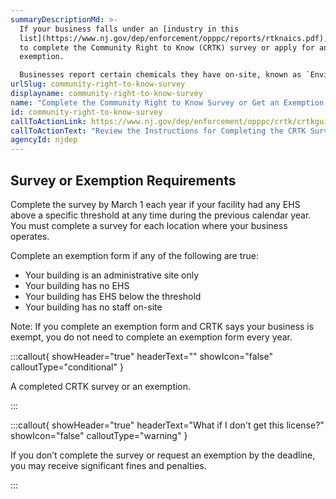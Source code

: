 ```yaml
---
summaryDescriptionMd: >-
  If your business falls under an [industry in this
  list](https://www.nj.gov/dep/enforcement/opppc/reports/rtknaics.pdf), you need
  to complete the Community Right to Know (CRTK) survey or apply for an
  exemption. 

  Businesses report certain chemicals they have on-site, known as `Environmental Hazardous Substances (EHS)|environmental hazardous substances`, to the CRTK program. CRTK uses this information to help New Jersey businesses and communities stay safe.
urlSlug: community-right-to-know-survey
displayname: community-right-to-know-survey
name: "Complete the Community Right to Know Survey or Get an Exemption  "
id: community-right-to-know-survey
callToActionLink: https://www.nj.gov/dep/enforcement/opppc/crtk/crtkguidance.pdf?form=MG0AV3
callToActionText: "Review the Instructions for Completing the CRTK Survey and Exemption "
agencyId: njdep
---
```

## Survey or Exemption Requirements

Complete the survey by March 1 each year if your facility had any EHS above a specific threshold at any time during the previous calendar year. You must complete a survey for each location where your business operates.

Complete an exemption form if any of the following are true:

* Your building is an administrative site only
* Your building has no EHS
* Your building has EHS below the threshold
* Your building has no staff on-site

Note: If you complete an exemption form and CRTK says your business is exempt, you do not need to complete an exemption form every year.

:::callout{ showHeader="true" headerText="" showIcon="false" calloutType="conditional" }

A completed CRTK survey or an exemption.

:::

:::callout{ showHeader="true" headerText="What if I don't get this license?" showIcon="false" calloutType="warning" }

If you don’t complete the survey or request an exemption by the deadline, you may receive significant fines and penalties.

:::
